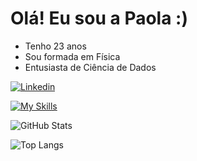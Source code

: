 # Olá! Eu sou a Paola :)

- Tenho 23 anos
- Sou formada em Física
- Entusiasta de Ciência de Dados 

[![Linkedin](https://img.shields.io/badge/-Linkedin-%23E4405F?style=for-the-badge&logo=linkedin&logoColor=white)](https://www.linkedin.com/in/paolaazzar/)


[![My Skills](https://skillicons.dev/icons?i=python,latex,obsidian,blender)](https://skillicons.dev)


![GitHub Stats](https://github-readme-stats.vercel.app/api?username=paolers&theme=transparent&bg_color=ec63a1&border_color=ffff&show_icons=true&icon_color=30A3DC&title_color=E94D5F&text_color=FFF)


![Top Langs](https://github-readme-stats-git-masterrstaa-rickstaa.vercel.app/api/top-langs/?username=paolers&layout=compact&bg_color=ec63a1&border_color=ffff&title_color=E94D5F&text_color=FFF)
